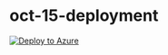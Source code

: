 # oct-15-deployment

[![Deploy to Azure](https://azuredeploy.net/deploybutton.svg)](https://deploy.azure.com/?repository=https://github.com/farrukh-kaispe/oct-15-deployment/azuredeploy.json)